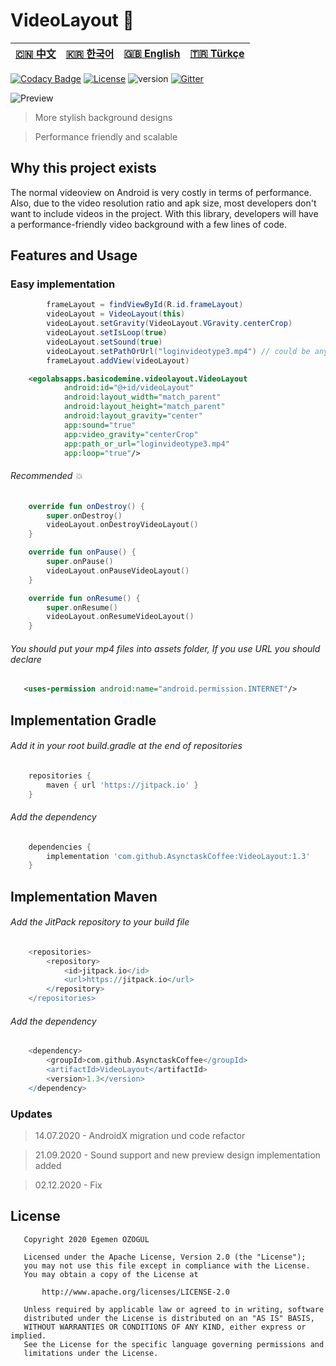 # VideoLayout :chicken: 



| [:cn: 中文](https://github.com/AsynctaskCoffee/VideoLayout/blob/master/README.cn.md) | [:kr: 한국어](https://github.com/AsynctaskCoffee/VideoLayout/blob/master/README.kr.md) | [:gb: English](https://github.com/AsynctaskCoffee/VideoLayout/blob/master/README.md) | [:tr: Türkçe](https://github.com/AsynctaskCoffee/VideoLayout/blob/master/README.tr.md) |
|-------------------------------------------------------------------------------------:|----------------------------------------------------------------------------------------|--------------------------------------------------------------------------------------|----------------------------------------------------------------------------------------|

[![Codacy Badge](https://api.codacy.com/project/badge/Grade/ea90e5f54edc468eb5e6246f9fc806ed)](https://app.codacy.com/app/AsynctaskCoffee/VideoLayout?utm_source=github.com&utm_medium=referral&utm_content=AsynctaskCoffee/VideoLayout&utm_campaign=Badge_Grade_Dashboard) [![License](https://img.shields.io/badge/License-Apache%202.0-yellowgreen.svg)](https://opensource.org/licenses/Apache-2.0) ![version](https://img.shields.io/badge/version-1.3-blue) [![Gitter](https://badges.gitter.im/VideoLayout/community.svg)](https://gitter.im/VideoLayout/community?utm_source=badge&utm_medium=badge&utm_campaign=pr-badge)


![Preview](/previews/git.gif)

> More stylish background designs

> Performance friendly and scalable

## Why this project exists
The normal videoview on Android is very costly in terms of performance. Also, due to the video resolution ratio and apk size, most developers don't want to include videos in the project. With this library, developers will have a performance-friendly video background with a few lines of code.

## Features and Usage

### Easy implementation 

```java
        frameLayout = findViewById(R.id.frameLayout)
        videoLayout = VideoLayout(this)
        videoLayout.setGravity(VideoLayout.VGravity.centerCrop)
        videoLayout.setIsLoop(true)
        videoLayout.setSound(true)
        videoLayout.setPathOrUrl("loginvideotype3.mp4") // could be any video url
        frameLayout.addView(videoLayout)
```

```xml    
    <egolabsapps.basicodemine.videolayout.VideoLayout
            android:id="@+id/videoLayout"
            android:layout_width="match_parent"
            android:layout_height="match_parent"
            android:layout_gravity="center"
            app:sound="true"
            app:video_gravity="centerCrop"
            app:path_or_url="loginvideotype3.mp4"
            app:loop="true"/>
```

###### Recommended :collision:

```kotlin    
    override fun onDestroy() {
        super.onDestroy()
        videoLayout.onDestroyVideoLayout()
    }

    override fun onPause() {
        super.onPause()
        videoLayout.onPauseVideoLayout()
    }

    override fun onResume() {
        super.onResume()
        videoLayout.onResumeVideoLayout()
    }
```

###### You should put your mp4 files into assets folder, If you use URL you should declare

```xml
   <uses-permission android:name="android.permission.INTERNET"/>
```

## Implementation Gradle

###### Add it in your root build.gradle at the end of repositories

```groovy
    repositories {
        maven { url 'https://jitpack.io' }
    }
```

###### Add the dependency

```groovy
    dependencies {
	    implementation 'com.github.AsynctaskCoffee:VideoLayout:1.3'
	}
```

## Implementation Maven

###### Add the JitPack repository to your build file 

```groovy
    <repositories>
	    <repository>
	        <id>jitpack.io</id>
	        <url>https://jitpack.io</url>
	    </repository>
    </repositories>
```

###### Add the dependency

```groovy
    <dependency>
        <groupId>com.github.AsynctaskCoffee</groupId>
        <artifactId>VideoLayout</artifactId>
        <version>1.3</version>
    </dependency>
```

### Updates

> 14.07.2020 - AndroidX migration und code refactor

> 21.09.2020 - Sound support and new preview design implementation added

> 02.12.2020 - Fix

## License

```
   Copyright 2020 Egemen ÖZOGUL

   Licensed under the Apache License, Version 2.0 (the "License");
   you may not use this file except in compliance with the License.
   You may obtain a copy of the License at

       http://www.apache.org/licenses/LICENSE-2.0

   Unless required by applicable law or agreed to in writing, software
   distributed under the License is distributed on an "AS IS" BASIS,
   WITHOUT WARRANTIES OR CONDITIONS OF ANY KIND, either express or implied.
   See the License for the specific language governing permissions and
   limitations under the License.
```
